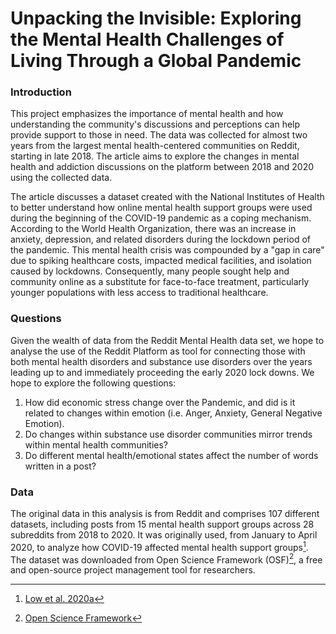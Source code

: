 # Unpacking the Invisible: Exploring the Mental Health Challenges of Living Through a Global Pandemic  

### Introduction  
This project emphasizes the importance of mental health and how understanding the community's discussions and perceptions can help provide support to those in need. The data was collected for almost two years from the largest mental health-centered communities on Reddit, starting in late 2018. The article aims to explore the changes in mental health and addiction discussions on the platform between 2018 and 2020 using the collected data.

The article discusses a dataset created with the National Institutes of Health to better understand how online mental health support groups were used during the beginning of the COVID-19 pandemic as a coping mechanism. According to the World Health Organization, there was an increase in anxiety, depression, and related disorders during the lockdown period of the pandemic. This mental health crisis was compounded by a "gap in care" due to spiking healthcare costs, impacted medical facilities, and isolation caused by lockdowns. Consequently, many people sought help and community online as a substitute for face-to-face treatment, particularly younger populations with less access to traditional healthcare.  

### Questions  
Given the wealth of data from the Reddit Mental Health data set, we hope to analyse the use of the Reddit Platform as tool for connecting those with both mental health disorders and substance use disorders over the years leading up to and immediately proceeding the early 2020 lock downs. We hope to explore the following questions:
 1. How did economic stress change over the Pandemic, and did is it related to changes within emotion (i.e. Anger, Anxiety, General Negative Emotion).
 2. Do changes within substance use disorder communities mirror trends within mental health communities?
 3. Do different mental health/emotional states affect the number of words written in a post?  

### Data  
The original data in this analysis is from Reddit and comprises 107 different datasets, including posts from 15 mental health support groups across 28 subreddits from 2018 to 2020. It was originally used, from January to April 2020, to analyze how COVID-19 affected mental health support groups[^1]. The dataset was downloaded from Open Science Framework (OSF)[^2], a free and open-source project management tool for researchers.

[^1]: [Low et al. 2020a](https://www.who.int/news/item/02-03-2022-covid-19-pandemic-triggers-25-increase-in-prevalence-of-anxiety-and-depression-worldwide)
[^2]: [Open Science Framework](https://osf.io/7peyq/)